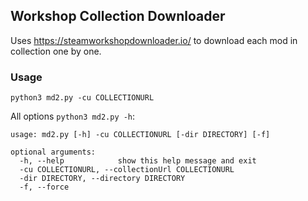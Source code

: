 ## Workshop Collection Downloader

Uses https://steamworkshopdownloader.io/ to download each mod in collection one by one. 

### Usage

`python3 md2.py -cu COLLECTIONURL`

All options `python3 md2.py -h`:
```
usage: md2.py [-h] -cu COLLECTIONURL [-dir DIRECTORY] [-f]

optional arguments:
  -h, --help            show this help message and exit
  -cu COLLECTIONURL, --collectionUrl COLLECTIONURL
  -dir DIRECTORY, --directory DIRECTORY
  -f, --force
```